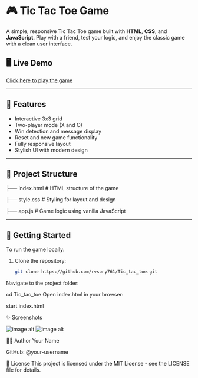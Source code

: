 # 🎮 Tic Tac Toe Game

A simple, responsive Tic Tac Toe game built with **HTML**, **CSS**, and **JavaScript**. Play with a friend, test your logic, and enjoy the classic game with a clean user interface.

## 🖥️ Live Demo
[Click here to play the game](#)  

---

## 🧩 Features

- Interactive 3x3 grid
- Two-player mode (X and O)
- Win detection and message display
- Reset and new game functionality
- Fully responsive layout
- Stylish UI with modern design

---

## 📁 Project Structure

├── index.html # HTML structure of the game

├── style.css # Styling for layout and design

├── app.js # Game logic using vanilla JavaScript


---

## 🚀 Getting Started

To run the game locally:

1. Clone the repository:
   ```bash
   git clone https://github.com/rvsony761/Tic_tac_toe.git
Navigate to the project folder:

cd Tic_tac_toe
Open index.html in your browser:

start index.html

✨ Screenshots

![image alt](https://github.com/rvsony761/Tic_tac_toe/blob/bb20ccb86a8a9202202a820f0acc16f4c08a973f/image_2.png)
![image alt](https://github.com/rvsony761/Tic_tac_toe/blob/59afee770ad1d5caff9021c086fe68bf2341a6c2/image_1.png)


👨‍💻 Author
Your Name

GitHub: @your-username

📄 License
This project is licensed under the MIT License - see the LICENSE file for details.
